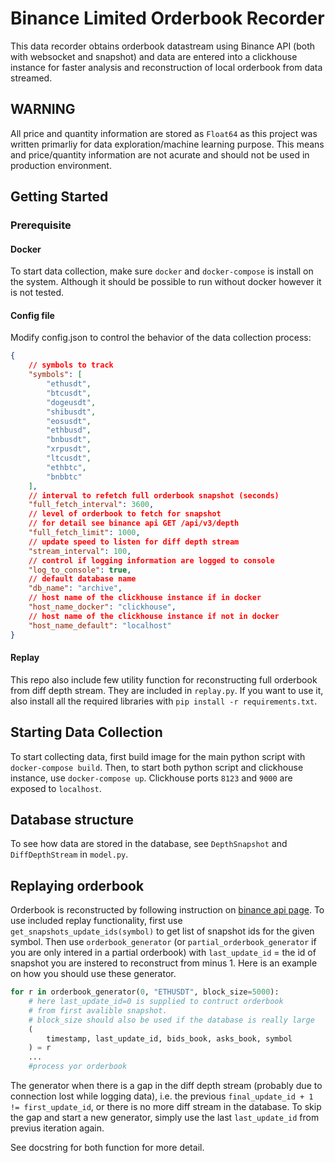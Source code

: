 # Binance Limited Orderbook Recorder
This data recorder obtains orderbook datastream using Binance API (both with websocket and snapshot) and data are entered into a clickhouse instance for faster analysis and reconstruction of local orderbook from data streamed.

## WARNING
All price and quantity information are stored as `Float64` as this project was written primarliy for data exploration/machine learning purpose. This means and price/quantity information are not acurate and should not be used in production environment.

## Getting Started

### Prerequisite

#### Docker
To start data collection, make sure `docker` and `docker-compose` is install on the system. Although it should be possible to run without docker however it is not tested.

#### Config file
Modify config.json to control the behavior of the data collection process:
```json
{
    // symbols to track
    "symbols": [
        "ethusdt",
        "btcusdt",
        "dogeusdt",
        "shibusdt",
        "eosusdt",
        "ethbusd",
        "bnbusdt",
        "xrpusdt",
        "ltcusdt",
        "ethbtc",
        "bnbbtc"
    ],
    // interval to refetch full orderbook snapshot (seconds)
    "full_fetch_interval": 3600,
    // level of orderbook to fetch for snapshot
    // for detail see binance api GET /api/v3/depth
    "full_fetch_limit": 1000,
    // update speed to listen for diff depth stream
    "stream_interval": 100,
    // control if logging information are logged to console
    "log_to_console": true,
    // default database name
    "db_name": "archive",
    // host name of the clickhouse instance if in docker
    "host_name_docker": "clickhouse",
    // host name of the clickhouse instance if not in docker
    "host_name_default": "localhost"
}
```
#### Replay
This repo also include few utility function for reconstructing full orderbook from diff depth stream. They are included in `replay.py`. If you want to use it, also install all the required libraries with `pip install -r requirements.txt`.

## Starting Data Collection
To start collecting data, first build image for the main python script with `docker-compose build`. Then, to start both python script and clickhouse instance, use `docker-compose up`. Clickhouse ports `8123` and `9000` are exposed to `localhost`.

## Database structure
To see how data are stored in the database, see `DepthSnapshot` and `DiffDepthStream` in `model.py`.

## Replaying orderbook

Orderbook is reconstructed by following instruction on [binance api page](https://binance-docs.github.io/apidocs/spot/en/#diff-depth-stream). To use included replay functionality, first use `get_snapshots_update_ids(symbol)` to get list of snapshot ids for the given symbol. Then use `orderbook_generator` (or `partial_orderbook_generator` if you are only intered in a partial orderbook) with `last_update_id` = the id of snapshot you are instered to reconstruct from minus 1. Here is an example on how you should use these generator.

```python
for r in orderbook_generator(0, "ETHUSDT", block_size=5000):
    # here last_update_id=0 is supplied to contruct orderbook
    # from first avalible snapshot.
    # block_size should also be used if the database is really large
    (
        timestamp, last_update_id, bids_book, asks_book, symbol
    ) = r
    ... 
    #process yor orderbook
```

The generator when there is a gap in the diff depth stream  (probably due to connection lost while logging data), i.e. the previous `final_update_id + 1 != first_update_id`, or there is no more diff stream in the database. To skip the gap and start a new generator, simply use the last `last_update_id` from previus iteration again.

See docstring for both function for more detail.